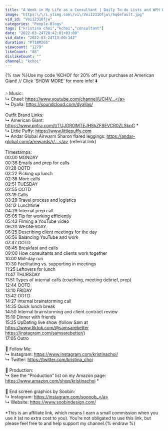 ```yaml
---
title: "A Week in My Life as a Consultant | Daily To-do Lists and WFH Outfits"
image: "https:\/\/i.ytimg.com\/vi\/Voi1231Ofjw\/hqdefault.jpg"
vid_id: "Voi1231Ofjw"
categories: "People-Blogs"
tags: ["kristina choi","kchoi","consultant"]
date: "2022-03-24T20:42:01+03:00"
vid_date: "2022-03-24T13:00:14Z"
duration: "PT18M26S"
viewcount: "1279"
likeCount: "88"
dislikeCount: ""
channel: "kchoi"
---
```

{% raw %}Use my code ‘KCHOI’ for 20% off your purchase at American Giant! // Click 'SHOW MORE' for more info! ⬇️<br /><br />🎶 Music:<br />↳ Cheel: <a rel="nofollow" target="blank" href="https://www.youtube.com/channel/UCI4V...">https://www.youtube.com/channel/UCI4V...</a><br />↳ Dyalla: <a rel="nofollow" target="blank" href="https://soundcloud.com/dyallas/">https://soundcloud.com/dyallas/</a><br /><br />Outfit Brand Links:<br />↳ American Giant: <a rel="nofollow" target="blank" href="https://www.pntra.com/t/TUJGR0lMTEJHSkZFSEVCR0ZLSkpG">https://www.pntra.com/t/TUJGR0lMTEJHSkZFSEVCR0ZLSkpG</a> *<br />↳ Little Puffy: <a rel="nofollow" target="blank" href="https://www.littlepuffy.com">https://www.littlepuffy.com</a><br />↳ Andar Global Airwarm Sharon flared leggings: <a rel="nofollow" target="blank" href="https://andar-global.com/a/rewards/r/...">https://andar-global.com/a/rewards/r/...</a> (referral link)<br /><br />Timestamps:<br />00:00 MONDAY<br />00:36 Emails and prep for calls<br />01:28 OOTD<br />02:22 Picking up lunch<br />02:38 More calls<br />02:51 TUESDAY<br />02:55 OOTD<br />03:19 Calls<br />03:29 Travel process and logistics<br />04:12 Lunchtime<br />04:29 Internal prep call<br />05:05 Tip for working efficiently<br />05:43 Filming a YouTube video<br />06:20 WEDNESDAY<br />06:25 Describing client meetings for the day<br />06:56 Balancing YouTube and work<br />07:37 OOTD<br />08:45 Breakfast and calls<br />09:00 How consultants and clients work together<br />10:00 Mid-day run<br />10:30 Facilitating vs. supporting in meetings<br />11:25 Leftovers for lunch<br />11:47 THURSDAY<br />11:51 Types of internal calls (coaching, meeting debrief, prep)<br />12:44 OOTD<br />13:10 FRIDAY<br />13:42 OOTD<br />14:27 Internal brainstorming call<br />14:35 Quick lunch break<br />14:50 Internal brainstorming and client contract review<br />15:10 Dinner with friends<br />15:25 UpDating live show (follow Sam at <a rel="nofollow" target="blank" href="https://www.tiktok.com/@samsarebetter">https://www.tiktok.com/@samsarebetter</a> <a rel="nofollow" target="blank" href="https://instagram.com/samsarebetter/)">https://instagram.com/samsarebetter/)</a><br />17:05 Outro<br /><br />📱 Follow Me:<br />↳ Instagram: <a rel="nofollow" target="blank" href="https://www.instagram.com/kristinachoi/">https://www.instagram.com/kristinachoi/</a><br />↳ Twitter: <a rel="nofollow" target="blank" href="https://twitter.com/kristina_choi">https://twitter.com/kristina_choi</a><br /><br />🎥 Production:<br />↳ See the “Production” list on my Amazon page: <a rel="nofollow" target="blank" href="https://www.amazon.com/shop/kristinachoi">https://www.amazon.com/shop/kristinachoi</a> *<br /><br />🎨 End screen graphics by Soobin:<br />↳ Instagram: <a rel="nofollow" target="blank" href="https://instagram.com/soooob_">https://instagram.com/soooob_</a><br />↳ Website: <a rel="nofollow" target="blank" href="https://www.soobindesign.com/">https://www.soobindesign.com/</a><br /><br />*This is an affiliate link, which means I earn a small commission when you use it (at no extra cost to you). You’re not obligated to use this link, but please feel free to and help support my channel.{% endraw %}
